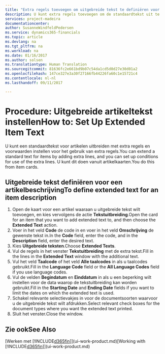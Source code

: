 ```yaml
---
title: "Extra regels toevoegen om uitgebreide tekst te definiëren voor een artikelbeschrijving | Microsoft Docs"
description: U kunt extra regels toevoegen om de standaardtekst uit te breiden die een artikel beschrijft.
services: project-madeira
documentationcenter: 
author: SusanneWindfeldPedersen
ms.service: dynamics365-financials
ms.topic: article
ms.devlang: na
ms.tgt_pltfrm: na
ms.workload: na
ms.date: 01/16/2017
ms.author: solsen
ms.translationtype: Human Translation
ms.sourcegitcommit: 81636fc2e661bd9b07c54da1cd5d0d27e30d01a2
ms.openlocfilehash: 147ce327e3a30f27166fb44226fa60c1e15721c4
ms.contentlocale: nl-nl
ms.lasthandoff: 09/11/2017

---
```

# <a name="how-to-set-up-extended-item-text"></a><span data-ttu-id="9a0c3-103">Procedure: Uitgebreide artikeltekst instellen</span><span class="sxs-lookup"><span data-stu-id="9a0c3-103">How to: Set Up Extended Item Text</span></span>
<span data-ttu-id="9a0c3-104">U kunt een standaardtekst voor artikelen uitbreiden met extra regels en voorwaarden instellen voor het gebruik van extra regels.</span><span class="sxs-lookup"><span data-stu-id="9a0c3-104">You can extend a standard text for items by adding extra lines, and you can set up conditions for use of the extra lines.</span></span> <span data-ttu-id="9a0c3-105">U kunt dit doen vanuit artikelkaarten.</span><span class="sxs-lookup"><span data-stu-id="9a0c3-105">You do this from item cards.</span></span>

## <a name="to-define-extended-text-for-an-item-description"></a><span data-ttu-id="9a0c3-106">Uitgebreide tekst definiëren voor een artikelbeschrijving</span><span class="sxs-lookup"><span data-stu-id="9a0c3-106">To define extended text for an item description</span></span>
1. <span data-ttu-id="9a0c3-107">Open de kaart voor een artikel waaraan u uitgebreide tekst wilt toevoegen, en kies vervolgens de actie **Tekstuitbreiding**.</span><span class="sxs-lookup"><span data-stu-id="9a0c3-107">Open the card for an item that you want to add extended text to, and then choose the **Extended Text** action.</span></span>
2. <span data-ttu-id="9a0c3-108">Voer in het veld **Code** de code in en voer in het veld **Omschrijving** de gewenste tekst in.</span><span class="sxs-lookup"><span data-stu-id="9a0c3-108">In the **Code** field, enter the code, and in the **Description** field, enter the desired text.</span></span>
3. <span data-ttu-id="9a0c3-109">Kies **Uitgebreide teksten**.</span><span class="sxs-lookup"><span data-stu-id="9a0c3-109">Choose **Extended Texts**.</span></span>
4. <span data-ttu-id="9a0c3-110">Vul de regels in het venster **Tekstuitbreiding** met de extra tekst.</span><span class="sxs-lookup"><span data-stu-id="9a0c3-110">Fill in the lines in the **Extended Text** window with the additional text.</span></span>
5. <span data-ttu-id="9a0c3-111">Vul het veld **Taalcode** of het veld **Alle taalcodes** in als u taalcodes gebruikt.</span><span class="sxs-lookup"><span data-stu-id="9a0c3-111">Fill in the **Language Code** field or the **All Language Codes** field if you use language codes.</span></span>
6. <span data-ttu-id="9a0c3-112">Vul de velden **Begindatum** en **Einddatum** in als u een beperking wilt instellen voor de data waarop de tekstuitbreiding kan worden gebruikt.</span><span class="sxs-lookup"><span data-stu-id="9a0c3-112">Fill in the **Starting Date** and **Ending Date** fields if you want to limit the dates on which the extended text is used.</span></span>
7. <span data-ttu-id="9a0c3-113">Schakel relevante selectievakjes in voor de documentsoorten waarvoor u de uitgebreide tekst wilt afdrukken.</span><span class="sxs-lookup"><span data-stu-id="9a0c3-113">Select relevant check boxes for the document types where you want the extended text printed.</span></span>
8. <span data-ttu-id="9a0c3-114">Sluit het venster.</span><span class="sxs-lookup"><span data-stu-id="9a0c3-114">Close the window.</span></span>

## <a name="see-also"></a><span data-ttu-id="9a0c3-115">Zie ook</span><span class="sxs-lookup"><span data-stu-id="9a0c3-115">See Also</span></span>
<span data-ttu-id="9a0c3-116">[Werken met [!INCLUDE[d365fin](includes/d365fin_md.md)]](ui-work-product.md)</span><span class="sxs-lookup"><span data-stu-id="9a0c3-116">[Working with [!INCLUDE[d365fin](includes/d365fin_md.md)]](ui-work-product.md)</span></span>


